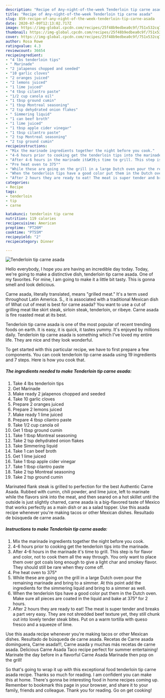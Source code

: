 ```yaml
---
description: "Recipe of Any-night-of-the-week Tenderloin tip carne asada"
title: "Recipe of Any-night-of-the-week Tenderloin tip carne asada"
slug: 859-recipe-of-any-night-of-the-week-tenderloin-tip-carne-asada
date: 2020-07-09T12:13:02.717Z
image: https://img-global.cpcdn.com/recipes/25f48b9edbea0c9f/751x532cq70/tenderloin-tip-carne-asada-recipe-main-photo.jpg
thumbnail: https://img-global.cpcdn.com/recipes/25f48b9edbea0c9f/751x532cq70/tenderloin-tip-carne-asada-recipe-main-photo.jpg
cover: https://img-global.cpcdn.com/recipes/25f48b9edbea0c9f/751x532cq70/tenderloin-tip-carne-asada-recipe-main-photo.jpg
author: Rosa Rowe
ratingvalue: 4.3
reviewcount: 36654
recipeingredient:
- "4 lbs tenderloin tips"
- " Marinade"
- "2 jalapenos chopped and seeded"
- "10 garlic cloves"
- "2 oranges juiced"
- "2 lemons juiced"
- "1 lime juiced"
- "4 tbsp cilantro paste"
- "1/2 cup canola oil"
- "1 tbsp ground cumin"
- "1 tbsp Montreal seasoning"
- "2 tsp dehydrated onion flakes"
- " Simmering liquid"
- "1 can beef broth"
- "1 lime juiced"
- "1 tbsp apple cider vinegar"
- "1 tbsp cilantro paste"
- "2 tsp Montreal seasoning"
- "2 tsp ground cumin"
recipeinstructions:
- "Mix the marinade ingredients together the night before you cook."
- "4-6 hours prior to cooking get the tenderloin tips into the marinade."
- "After 4-6 hours in the marinade it&#39;s time to grill. This step is for flavor and color, not to cook them all the way through. You only want to place them over got coals long enough to give a light char and smokey flavor. They should still be rare when they come off."
- "Pre heat oven to 375°"
- "While these are going on the grill in a large Dutch oven pour the remaining marinade and bring to a simmer. At this point add the ingredients for the simmering liquid and bring to a simmer as well."
- "When the tenderloin tips have a good color put them in the Dutch oven. Make sure all pieces are coated in the liquid and bake at 375° for 2 hours."
- "After 2 hours they are ready to eat! The meat is super tender and breaks a part very easy. They are not shredded beef texture yet, they still chunk out into lovely tender steak bites. Put on a warm tortilla with queso fresco and a squeeze of lime."
categories:
- Recipe
tags:
- tenderloin
- tip
- carne

katakunci: tenderloin tip carne 
nutrition: 119 calories
recipecuisine: American
preptime: "PT26M"
cooktime: "PT55M"
recipeyield: "2"
recipecategory: Dinner

---
```



![Tenderloin tip carne asada](https://img-global.cpcdn.com/recipes/25f48b9edbea0c9f/751x532cq70/tenderloin-tip-carne-asada-recipe-main-photo.jpg)

Hello everybody, I hope you are having an incredible day today. Today, we're going to make a distinctive dish, tenderloin tip carne asada. One of my favorites. For mine, I am going to make it a little bit tasty. This is gonna smell and look delicious.

Carne asada, literally translated, means &#34;grilled meat.&#34; It&#39;s a term used throughout Latin America. S., it is associated with a traditional Mexican dish of What cut of meat is best for carne asada? You want to use a cut of grilling meat like skirt steak, sirloin steak, tenderloin, or ribeye. Carne asada is fire roasted meat at its best.

Tenderloin tip carne asada is one of the most popular of recent trending foods on earth. It is easy, it is quick, it tastes yummy. It's enjoyed by millions daily. Tenderloin tip carne asada is something which I've loved my entire life. They are nice and they look wonderful.


To get started with this particular recipe, we have to first prepare a few components. You can cook tenderloin tip carne asada using 19 ingredients and 7 steps. Here is how you cook that.

<!--inarticleads1-->

##### The ingredients needed to make Tenderloin tip carne asada:

1. Take 4 lbs tenderloin tips
1. Get  Marinade
1. Make ready 2 jalapenos chopped and seeded
1. Take 10 garlic cloves
1. Prepare 2 oranges juiced
1. Prepare 2 lemons juiced
1. Make ready 1 lime juiced
1. Prepare 4 tbsp cilantro paste
1. Take 1/2 cup canola oil
1. Get 1 tbsp ground cumin
1. Take 1 tbsp Montreal seasoning
1. Take 2 tsp dehydrated onion flakes
1. Take  Simmering liquid
1. Take 1 can beef broth
1. Get 1 lime juiced
1. Take 1 tbsp apple cider vinegar
1. Take 1 tbsp cilantro paste
1. Take 2 tsp Montreal seasoning
1. Take 2 tsp ground cumin


Marinated flank steak is grilled to perfection for the best Authentic Carne Asada. Rubbed with cumin, chili powder, and lime juice, left to marinate while the flavors sink into the meat, and then seared on a hot skillet until the outside is just slightly charred, carne asada is a big-flavored taste of Mexico that works perfectly as a main dish or as a salad topper. Use this asada recipe whenever you&#39;re making tacos or other Mexican dishes. Resultado de búsqueda de carne asada. 

<!--inarticleads2-->

##### Instructions to make Tenderloin tip carne asada:

1. Mix the marinade ingredients together the night before you cook.
1. 4-6 hours prior to cooking get the tenderloin tips into the marinade.
1. After 4-6 hours in the marinade it&#39;s time to grill. This step is for flavor and color, not to cook them all the way through. You only want to place them over got coals long enough to give a light char and smokey flavor. They should still be rare when they come off.
1. Pre heat oven to 375°
1. While these are going on the grill in a large Dutch oven pour the remaining marinade and bring to a simmer. At this point add the ingredients for the simmering liquid and bring to a simmer as well.
1. When the tenderloin tips have a good color put them in the Dutch oven. Make sure all pieces are coated in the liquid and bake at 375° for 2 hours.
1. After 2 hours they are ready to eat! The meat is super tender and breaks a part very easy. They are not shredded beef texture yet, they still chunk out into lovely tender steak bites. Put on a warm tortilla with queso fresco and a squeeze of lime.


Use this asada recipe whenever you&#39;re making tacos or other Mexican dishes. Resultado de búsqueda de carne asada. Recetas de Carne asada dominguera, Carne asada!!!, Carne asada y muchas más recetas de carne asada. Delicious Carne Asada Taco recipe perfect for summer entertaining! Marinate the day before in a flavorful Carne Asada Marinade then pop on the grill! 

So that's going to wrap it up with this exceptional food tenderloin tip carne asada recipe. Thanks so much for reading. I am confident you can make this at home. There's gonna be interesting food in home recipes coming up. Remember to bookmark this page in your browser, and share it to your family, friends and colleague. Thank you for reading. Go on get cooking!
